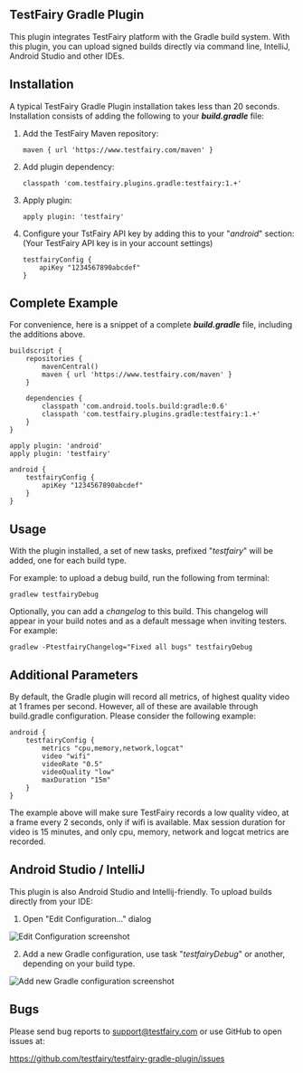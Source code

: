 TestFairy Gradle Plugin
-------------------

This plugin integrates TestFairy platform with the Gradle build system. With this plugin, you can upload signed builds directly via command line, IntelliJ, Android Studio and other IDEs.

Installation
---------

A typical TestFairy Gradle Plugin installation takes less than 20 seconds. Installation consists of adding the following to your ***build.gradle*** file:

 1. Add the TestFairy Maven repository:

        maven { url 'https://www.testfairy.com/maven' }
    
 2. Add plugin dependency: 

        classpath 'com.testfairy.plugins.gradle:testfairy:1.+'

 3. Apply plugin:

        apply plugin: 'testfairy'

 4. Configure your TstFairy API key by adding this to your "*android*" section: (Your TestFairy API key is in your account settings)

        testfairyConfig {
            apiKey "1234567890abcdef"
        }

Complete Example
----------------

For convenience, here is a snippet of a complete ***build.gradle*** file, including the additions above.

    buildscript {
        repositories {
            mavenCentral()
            maven { url 'https://www.testfairy.com/maven' }
        }
    
        dependencies {
            classpath 'com.android.tools.build:gradle:0.6'
            classpath 'com.testfairy.plugins.gradle:testfairy:1.+'
        }
    }
    
    apply plugin: 'android'
    apply plugin: 'testfairy'
    
    android {
        testfairyConfig {
            apiKey "1234567890abcdef"
        }
    }


Usage
-----

With the plugin installed, a set of new tasks, prefixed "*testfairy*" will be added, one for each build type.

For example: to upload a debug build, run the following from terminal:

    gradlew testfairyDebug
    
Optionally, you can add a *changelog* to this build. This changelog will appear in your build notes and as a default message when inviting testers. For example:

    gradlew -PtestfairyChangelog="Fixed all bugs" testfairyDebug
    
Additional Parameters
---------------------

By default, the Gradle plugin will record all metrics, of highest quality video at 1 frames per second. However, all of these are available through build.gradle configuration. Please consider the following example:

    android {
        testfairyConfig {
            metrics "cpu,memory,network,logcat"
            video "wifi"
            videoRate "0.5"
            videoQuality "low"
            maxDuration "15m"
        }
    }
    
The example above will make sure TestFairy records a low quality video, at a frame every 2 seconds, only if wifi is available. Max session duration for video is 15 minutes, and only cpu, memory, network and logcat metrics are recorded.

Android Studio / IntelliJ
-------------------------

This plugin is also Android Studio and Intellij-friendly. To upload builds directly from your IDE:

1. Open "Edit Configuration..." dialog

 ![Edit Configuration screenshot][1] 

2. Add a new Gradle configuration, use task "*testfairyDebug*" or another, depending on your build type.

 ![Add new Gradle configuration screenshot][2]

Bugs
----

Please send bug reports to support@testfairy.com or use GitHub to open issues at:

 https://github.com/testfairy/testfairy-gradle-plugin/issues


[1]: https://raw2.github.com/testfairy/testfairy-gradle-plugin/master/docs/images/preview-open-edit-configurations.png
[2]: https://raw2.github.com/testfairy/testfairy-gradle-plugin/master/docs/images/preview-add-gradle-task.png
            
